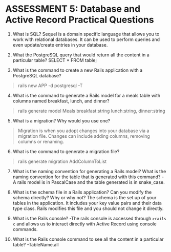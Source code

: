 # ASSESSMENT 5: Database and Active Record Practical Questions

1. What is SQL?
  Sequel is a domain specific language that allows you to work with relational databases. It can be used to perform queries and even update/create entries in your database.

2. What the PostgreSQL query that would return all the content in a particular table?
  SELECT *
  FROM table;

3. What is the command to create a new Rails application with a PostgreSQL database?
  > rails new APP -d postgresql -T

4. What is the command to generate a Rails model for a meals table with columns named breakfast, lunch, and dinner?
> rails generate model Meals breakfast:string lunch:string, dinner:string

5. What is a migration? Why would you use one?
> Migration is when you adopt changes into your database via a migration file. Changes can include adding columns, removing columns or renaming.

6. What is the command to generate a migration file?
> rails generate migration AddColumnToList

7. What is the naming convention for generating a Rails model? What is the naming convention for the table that is generated with this command?
  -A rails model is in PascalCase and the table generated is in snake_case.


8. What is the schema file in a Rails application? Can you modify the schema directly? Why or why not?
  The schema is the set up of your tables in the application. It includes your key value pairs and their data type class. Rails modifies this file and you should not change it directly.

9. What is the Rails console?
  -The rails console is accessed through ```>rails c``` and allows us to interact directly with Active Record using console commands.

10. What is the Rails console command to see all the content in a particular table?
  -TableName.all
